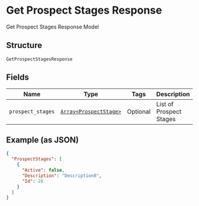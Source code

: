 
# Get Prospect Stages Response

Get Prospect Stages Response Model

## Structure

`GetProspectStagesResponse`

## Fields

| Name | Type | Tags | Description |
|  --- | --- | --- | --- |
| `prospect_stages` | [`Array<ProspectStage>`](../../doc/models/prospect-stage.md) | Optional | List of Prospect Stages |

## Example (as JSON)

```json
{
  "ProspectStages": [
    {
      "Active": false,
      "Description": "Description0",
      "Id": 28
    }
  ]
}
```

